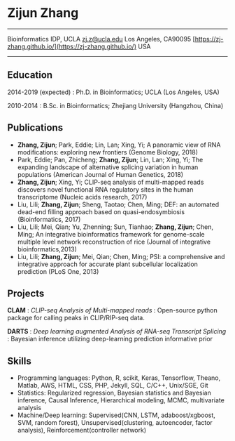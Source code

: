 
<link rel="stylesheet" href="https://use.fontawesome.com/releases/v5.6.3/css/all.css" integrity="sha384-UHRtZLI+pbxtHCWp1t77Bi1L4ZtiqrqD80Kn4Z8NTSRyMA2Fd33n5dQ8lWUE00s/" crossorigin="anonymous">

Zijun Zhang
============


-------------------          ----------------------------  
Bioinformatics IDP, UCLA 	                [zj.z@ucla.edu](mailto:zj.z@ucla.edu)
Los Angeles, CA90095 	      [https://zj-zhang.github.io/](https://zj-zhang.github.io/)
USA
-------------------          ----------------------------  



<i class="fa fa-graduation-cap"></i> Education
---------

2014-2019 (expected)
:   Ph.D. in Bioinformatics; UCLA (Los Angeles, USA)


2010-2014
:   B.Sc. in Bioinformatics; Zhejiang University (Hangzhou, China)


<i class="fas fa-file-alt"></i> Publications
-------------
* **Zhang, Zijun**; Park, Eddie; Lin, Lan; Xing, Yi; <a>A panoramic view of RNA modifications: exploring new frontiers</a> (Genome Biology, 2018)
* Park, Eddie; Pan, Zhicheng; <strong>Zhang, Zijun</strong>; Lin, Lan; Xing, Yi; <a>The expanding landscape of alternative splicing variation in human populations</a> (American Journal of Human Genetics, 2018)
* **Zhang, Zijun**; Xing, Yi; <a>CLIP-seq analysis of multi-mapped reads discovers novel functional RNA regulatory sites in the human transcriptome</a> (Nucleic acids research, 2017)
* Liu, Lili; **Zhang, Zijun**; Sheng, Taotao; Chen, Ming; <a>DEF: an automated dead-end filling approach based on quasi-endosymbiosis</a> (Bioinformatics, 2017)
* Liu, Lili; Mei, Qian; Yu, Zhenning; Sun, Tianhao; **Zhang, Zijun**; Chen, Ming; <a>An integrative bioinformatics framework for genome-scale multiple level network reconstruction of rice</a> (Journal of integrative bioinformatics,2013)
* Liu, Lili; **Zhang, Zijun**; Mei, Qian; Chen, Ming; <a>PSI: a comprehensive and integrative approach for accurate plant subcellular localization prediction</a> (PLoS One, 2013)

<i class="fab fa-github"></i> Projects
--------------------

**CLAM**
:   _CLIP-seq Analysis of Multi-mapped reads_
:   Open-source python package for calling peaks in CLIP/RIP-seq data.


**DARTS**
:  _Deep learning augmented Analysis of RNA-seq Transcript Splicing_
:  Bayesian inference utilizing deep-learning prediction informative prior


<i class="fas fa-cogs"></i> Skills
----------------------------------------
* Programming languages: Python, R, scikit, Keras, Tensorflow, Theano, Matlab, AWS, HTML, CSS, PHP, Jekyll, SQL, C/C++, Unix/SGE, Git
* Statistics: Regularized regression, Bayesian statistics and Bayesian inference, Causal Inference, Hierarchical modeling, MCMC, multivariate analysis
* Machine/Deep learning: Supervised(CNN, LSTM, adaboost/xgboost, SVM, random forest), Unsupervised(clustering, autoencoder, factor analysis), Reinforcement(controller network)